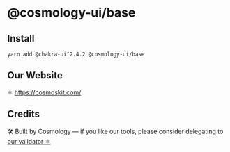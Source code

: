 # @cosmology-ui/base

## Install

```
yarn add @chakra-ui^2.4.2 @cosmology-ui/base
```

## Our Website

⚛️ https://cosmoskit.com/

## Credits

🛠 Built by Cosmology — if you like our tools, please consider delegating to [our validator ⚛️](https://cosmology.tech/validator)
